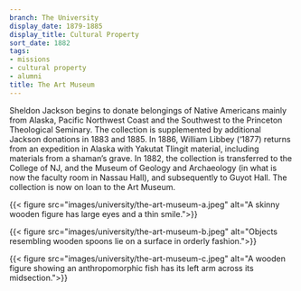 ```yaml
---
branch: The University
display_date: 1879-1885
display_title: Cultural Property
sort_date: 1882
tags:
- missions
- cultural property
- alumni
title: The Art Museum
---
```


Sheldon Jackson begins to donate belongings of Native Americans mainly from Alaska, Pacific Northwest Coast and the Southwest to the Princeton Theological Seminary. The collection is supplemented by additional Jackson donations in 1883 and 1885. In 1886, William Libbey (‘1877) returns from an expedition in Alaska with Yakutat Tlingit material, including materials from a shaman’s grave. In 1882, the collection is transferred to the College of NJ, and the Museum of Geology and Archaeology (in what is now the faculty room in Nassau Hall), and subsequently to Guyot Hall. The collection is now on loan to the Art Museum.


{{< figure src="images/university/the-art-museum-a.jpeg" alt="A skinny wooden figure has large eyes and a thin smile.">}}


{{< figure src="images/university/the-art-museum-b.jpeg" alt="Objects resembling wooden spoons lie on a surface in orderly fashion.">}}


{{< figure src="images/university/the-art-museum-c.jpeg" alt="A wooden figure showing an anthropomorphic fish has its left arm across its midsection.">}}
